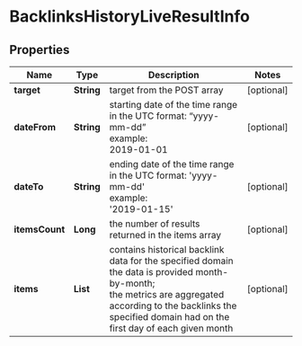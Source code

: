 # BacklinksHistoryLiveResultInfo


## Properties

| Name | Type | Description | Notes |
|------------ | ------------- | ------------- | -------------|
**target** | **String** | target from the POST array |[optional]|
**dateFrom** | **String** | starting date of the time range<br>in the UTC format: “yyyy-mm-dd”<br>example:<br>2019-01-01 |[optional]|
**dateTo** | **String** | ending date of the time range<br>in the UTC format: 'yyyy-mm-dd'<br>example:<br>'2019-01-15' |[optional]|
**itemsCount** | **Long** | the number of results returned in the items array |[optional]|
**items** | **List<BacklinksHistoryLiveItem>** | contains historical backlink data for the specified domain<br>the data is provided month-by-month;<br>the metrics are aggregated according to the backlinks the specified domain had on the first day of each given month |[optional]|